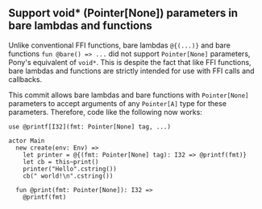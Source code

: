 ## Support void* (Pointer[None]) parameters in bare lambdas and functions

Unlike conventional FFI functions, bare lambdas `@{(...)}` and bare functions `fun @bare() => ...` did not support `Pointer[None]` parameters, Pony's equivalent of `void*`. This is despite the fact that like FFI functions, bare lambdas and functions are strictly intended for use with FFI calls and callbacks.

This commit allows bare lambdas and bare functions with `Pointer[None]` parameters to accept arguments of any `Pointer[A]` type for these parameters. Therefore, code like the following now works:

```pony
use @printf[I32](fmt: Pointer[None] tag, ...)

actor Main
  new create(env: Env) =>
    let printer = @{(fmt: Pointer[None] tag): I32 => @printf(fmt)}
    let cb = this~print()
    printer("Hello".cstring())
    cb(" world!\n".cstring())

  fun @print(fmt: Pointer[None]): I32 =>
    @printf(fmt)
```
